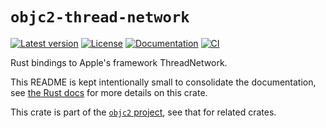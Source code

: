 # `objc2-thread-network`

[![Latest version](https://badgen.net/crates/v/objc2-thread-network)](https://crates.io/crates/objc2-thread-network)
[![License](https://badgen.net/badge/license/MIT/blue)](../LICENSE.txt)
[![Documentation](https://docs.rs/objc2-thread-network/badge.svg)](https://docs.rs/objc2-thread-network/)
[![CI](https://github.com/madsmtm/objc2/actions/workflows/ci.yml/badge.svg)](https://github.com/madsmtm/objc2/actions/workflows/ci.yml)

Rust bindings to Apple's framework ThreadNetwork.

This README is kept intentionally small to consolidate the documentation, see
[the Rust docs](https://docs.rs/objc2-thread-network/) for more details on this crate.

This crate is part of the [`objc2` project](https://github.com/madsmtm/objc2),
see that for related crates.
